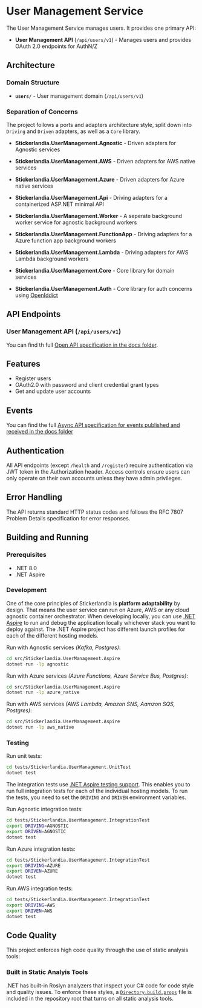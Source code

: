 # User Management Service

The User Management Service manages users. It provides one primary API:

- **User Management API** (`/api/users/v1`) - Manages users and provides OAuth 2.0 endpoints for AuthN/Z

## Architecture

### Domain Structure
- **`users/`** - User management domain (`/api/users/v1`)

### Separation of Concerns

The project follows a ports and adapters architecture style, split down into `Driving` and `Driven` adapters, as well as a `Core` library.

- **Stickerlandia.UserManagement.Agnostic** - Driven adapters for Agnostic services
- **Stickerlandia.UserManagement.AWS** - Driven adapters for AWS native services
- **Stickerlandia.UserManagement.Azure** - Driven adapters for Azure native services

- **Stickerlandia.UserManagement.Api** - Driving adapters for a containerized ASP.NET minimal API
- **Stickerlandia.UserManagement.Worker** - A seperate background worker service for agnostic background workers
- **Stickerlandia.UserManagement.FunctionApp** - Driving adapters for a Azure function app background workers
- **Stickerlandia.UserManagement.Lambda** - Driving adapters for AWS Lambda background workers

- **Stickerlandia.UserManagement.Core** - Core library for domain services
- **Stickerlandia.UserManagement.Auth** - Core library for auth concerns using [OpenIddict](https://documentation.openiddict.com/)


## API Endpoints

### User Management API (`/api/users/v1`)

You can find th full [Open API specification in the docs folder](./docs/api.yaml).

## Features

- Register users
- OAuth2.0 with password and client credential grant types
- Get and update user accounts

## Events

You can find the full [Async API specification for events published and received in the docs folder](./docs/async_api.yaml)

## Authentication

All API endpoints (except `/health` and `/register`) require authentication via JWT token in the Authorization header. 
Access controls ensure users can only operate on their own accounts unless they have admin privileges.

## Error Handling

The API returns standard HTTP status codes and follows the RFC 7807 Problem Details specification for error responses.

## Building and Running

### Prerequisites
- .NET 8.0
- .NET Aspire

### Development

One of the core principles of Stickerlandia is **platform adaptability** by design. That means the user service can run on Azure, AWS or any cloud agnostic container orchestrator. When developing locally, you can use [.NET Aspire](https://learn.microsoft.com/en-us/dotnet/aspire/get-started/aspire-overview) to run and debug the application locally whichever stack you want to deploy against. The .NET Aspire project has different launch profiles for each of the different hosting models.

Run with Agnostic services *(Kafka, Postgres)*:
```bash
cd src/Stickerlandia.UserManagement.Aspire
dotnet run -lp agnostic
```

Run with Azure services *(Azure Functions, Azure Service Bus, Postgres)*:
```bash
cd src/Stickerlandia.UserManagement.Aspire
dotnet run -lp azure_native
```

Run with AWS services *(AWS Lambda, Amazon SNS, Aamzon SQS, Postgres)*:
```bash
cd src/Stickerlandia.UserManagement.Aspire
dotnet run -lp aws_native
```

### Testing

Run unit tests:
```bash
cd tests/Stickerlandia.UserManagement.UnitTest
dotnet test
```

The integration tests use [.NET Aspire testing support](https://learn.microsoft.com/en-us/dotnet/aspire/testing/write-your-first-test?pivots=xunit). This enables you to run full integration tests for each of the individual hosting models. To run the tests, you need to set the `DRIVING` and `DRIVEN` environment variables.

Run Agnostic integration tests:
```bash
cd tests/Stickerlandia.UserManagement.IntegrationTest
export DRIVING=AGNOSTIC
export DRIVEN=AGNOSTIC
dotnet test
```

Run Azure integration tests:
```bash
cd tests/Stickerlandia.UserManagement.IntegrationTest
export DRIVING=AZURE
export DRIVEN=AZURE
dotnet test
```

Run AWS integration tests:
```bash
cd tests/Stickerlandia.UserManagement.IntegrationTest
export DRIVING=AWS
export DRIVEN=AWS
dotnet test
```

## Code Quality

This project enforces high code quality through the use of static analysis tools:

### Built in Static Analyis Tools

.NET has built-in Roslyn analyzers that inspect your C# code for code style and quality issues. To enforce these styles, a [`Directory.build.props`](./Directory.build.props) file is included in the repository root that turns on all static analysis tools.
